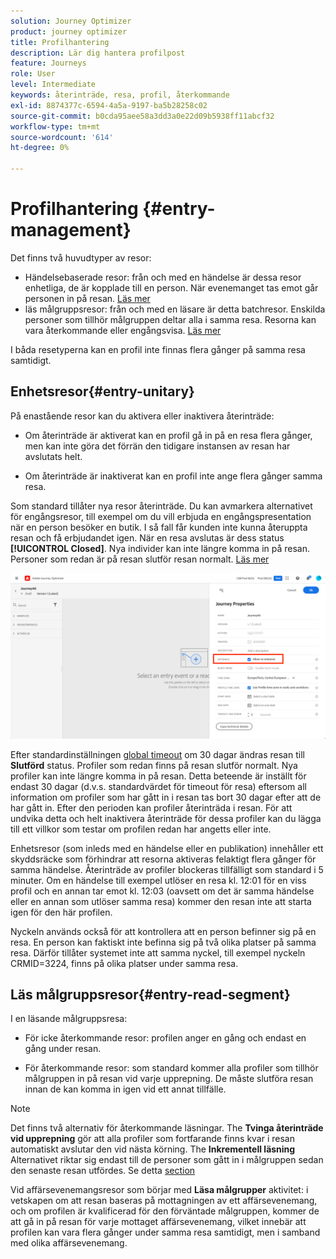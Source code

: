 ```yaml
---
solution: Journey Optimizer
product: journey optimizer
title: Profilhantering
description: Lär dig hantera profilpost
feature: Journeys
role: User
level: Intermediate
keywords: återinträde, resa, profil, återkommande
exl-id: 8874377c-6594-4a5a-9197-ba5b28258c02
source-git-commit: b0cda95aee58a3dd3a0e22d09b5938ff11abcf32
workflow-type: tm+mt
source-wordcount: '614'
ht-degree: 0%

---
```



# Profilhantering {#entry-management}

Det finns två huvudtyper av resor:

* Händelsebaserade resor: från och med en händelse är dessa resor enhetliga, de är kopplade till en person. När evenemanget tas emot går personen in på resan. [Läs mer](#entry-unitary)
* läs målgruppsresor: från och med en läsare är detta batchresor. Enskilda personer som tillhör målgruppen deltar alla i samma resa. Resorna kan vara återkommande eller engångsvisa. [Läs mer](#entry-read-segment)

I båda resetyperna kan en profil inte finnas flera gånger på samma resa samtidigt.

## Enhetsresor{#entry-unitary}

På enastående resor kan du aktivera eller inaktivera återinträde:

* Om återinträde är aktiverat kan en profil gå in på en resa flera gånger, men kan inte göra det förrän den tidigare instansen av resan har avslutats helt.

* Om återinträde är inaktiverat kan en profil inte ange flera gånger samma resa.

Som standard tillåter nya resor återinträde. Du kan avmarkera alternativet för engångsresor, till exempel om du vill erbjuda en engångspresentation när en person besöker en butik. I så fall får kunden inte kunna återuppta resan och få erbjudandet igen. När en resa avslutas är dess status **[!UICONTROL Closed]**. Nya individer kan inte längre komma in på resan. Personer som redan är på resan slutför resan normalt. [Läs mer](journey-gs.md#entrance)

![](assets/journey-re-entrance.png)

Efter standardinställningen [global timeout](journey-gs.md#global_timeout) om 30 dagar ändras resan till **Slutförd** status. Profiler som redan finns på resan slutför normalt. Nya profiler kan inte längre komma in på resan. Detta beteende är inställt för endast 30 dagar (d.v.s. standardvärdet för timeout för resa) eftersom all information om profiler som har gått in i resan tas bort 30 dagar efter att de har gått in. Efter den perioden kan profiler återinträda i resan. För att undvika detta och helt inaktivera återinträde för dessa profiler kan du lägga till ett villkor som testar om profilen redan har angetts eller inte.

<!--
Due to the 30-day journey timeout, when journey re-entrance is not allowed, we cannot make sure the re-entrance blocking will work more than 30 days. Indeed, as we remove all information about persons who entered the journey 30 days after they enter, we cannot know the person entered previously, more than 30 days ago. -->

Enhetsresor (som inleds med en händelse eller en publikation) innehåller ett skyddsräcke som förhindrar att resorna aktiveras felaktigt flera gånger för samma händelse. Återinträde av profiler blockeras tillfälligt som standard i 5 minuter. Om en händelse till exempel utlöser en resa kl. 12:01 för en viss profil och en annan tar emot kl. 12:03 (oavsett om det är samma händelse eller en annan som utlöser samma resa) kommer den resan inte att starta igen för den här profilen.

Nyckeln används också för att kontrollera att en person befinner sig på en resa. En person kan faktiskt inte befinna sig på två olika platser på samma resa. Därför tillåter systemet inte att samma nyckel, till exempel nyckeln CRMID=3224, finns på olika platser under samma resa.

## Läs målgruppsresor{#entry-read-segment}

I en läsande målgruppsresa:

* För icke återkommande resor: profilen anger en gång och endast en gång under resan.

* För återkommande resor: som standard kommer alla profiler som tillhör målgruppen in på resan vid varje upprepning. De måste slutföra resan innan de kan komma in igen vid ett annat tillfälle.

>[!NOTE]
>
>Det finns två alternativ för återkommande läsningar. The **Tvinga återinträde vid upprepning** gör att alla profiler som fortfarande finns kvar i resan automatiskt avslutar den vid nästa körning. The **Inkrementell läsning** Alternativet riktar sig endast till de personer som gått in i målgruppen sedan den senaste resan utfördes. Se detta [section](../building-journeys/read-audience.md#configuring-segment-trigger-activity)

Vid affärsevenemangsresor som börjar med **Läsa målgrupper** aktivitet: i vetskapen om att resan baseras på mottagningen av ett affärsevenemang, och om profilen är kvalificerad för den förväntade målgruppen, kommer de att gå in på resan för varje mottaget affärsevenemang, vilket innebär att profilen kan vara flera gånger under samma resa samtidigt, men i samband med olika affärsevenemang.